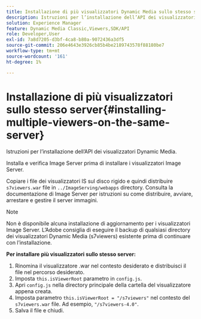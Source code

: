 ```yaml
---
title: Installazione di più visualizzatori Dynamic Media sullo stesso server
description: Istruzioni per l’installazione dell’API dei visualizzatori Dynamic Media.
solution: Experience Manager
feature: Dynamic Media Classic,Viewers,SDK/API
role: Developer,User
exl-id: 7a8d7205-d3bf-4ca8-b80a-9072436a3df5
source-git-commit: 206e4643e3926cb85b4be2189743578f88180be7
workflow-type: tm+mt
source-wordcount: '161'
ht-degree: 1%

---
```


# Installazione di più visualizzatori sullo stesso server{#installing-multiple-viewers-on-the-same-server}

<!-- Updated April 06, 2021 from https://wiki.corp.adobe.com/pages/viewpage.action?spaceKey=scene7qa&title=s7Viewers%2C+S7SDK%2C+S7OnDemand+Release+Notes - Contact is Sasha -->

Istruzioni per l’installazione dell’API dei visualizzatori Dynamic Media.

Installa e verifica Image Server prima di installare i visualizzatori Image Server.

Copiare i file dei visualizzatori IS sul disco rigido e quindi distribuire `s7viewers.war` file in `../ImageServing/webapps` directory. Consulta la documentazione di Image Server per istruzioni su come distribuire, avviare, arrestare e gestire il server immagini.

>[!NOTE]
>
>Non è disponibile alcuna installazione di aggiornamento per i visualizzatori Image Server. L’Adobe consiglia di eseguire il backup di qualsiasi directory dei visualizzatori Dynamic Media (s7viewers) esistente prima di continuare con l’installazione.

**Per installare più visualizzatori sullo stesso server:**

1. Rinomina il visualizzatore .war nel contesto desiderato e distribuisci il file nel percorso desiderato.
1. Imposta `this.isViewerRoot` parametro in `config.js`.
1. Apri `config.js` nella directory principale della cartella del visualizzatore appena creata.
1. Imposta parametro `this.isViewerRoot = "/s7viewers"` nel contesto del `s7viewers.war` file. Ad esempio, `"/s7viewers-4.0"`.
1. Salva il file e chiudi.
